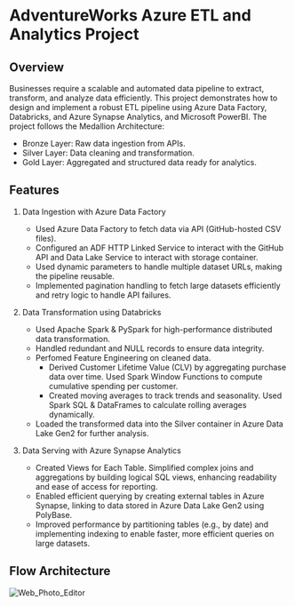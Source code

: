 # AdventureWorks Azure ETL and Analytics Project 

## Overview  
Businesses require a scalable and automated data pipeline to extract, transform, and analyze data efficiently. This project demonstrates how to design and implement a robust ETL pipeline using Azure Data Factory, Databricks, and Azure Synapse Analytics, and Microsoft PowerBI. The project follows the Medallion Architecture:
  - Bronze Layer: Raw data ingestion from APIs.
  - Silver Layer: Data cleaning and transformation.
  - Gold Layer: Aggregated and structured data ready for analytics.

## Features  
1) Data Ingestion with Azure Data Factory
    - Used Azure Data Factory to fetch data via API (GitHub-hosted CSV files).
    - Configured an ADF HTTP Linked Service to interact with the GitHub API and Data Lake Service to interact with storage container.
    - Used dynamic parameters to handle multiple dataset URLs, making the pipeline reusable.
    - Implemented pagination handling to fetch large datasets efficiently and retry logic to handle API failures.

2) Data Transformation using Databricks
    - Used Apache Spark & PySpark for high-performance distributed data transformation.
    - Handled redundant and NULL records to ensure data integrity.
    - Perfomed Feature Engineering on cleaned data.
        - Derived Customer Lifetime Value (CLV) by aggregating purchase data over time. Used Spark Window Functions to compute cumulative spending per customer.
        - Created moving averages to track trends and seasonality. Used Spark SQL & DataFrames to calculate rolling averages dynamically.
    - Loaded the transformed data into the Silver container in Azure Data Lake Gen2 for further analysis.
  
3) Data Serving with Azure Synapse Analytics
    - Created Views for Each Table. Simplified complex joins and aggregations by building logical SQL views, enhancing readability and ease of access for reporting.
    - Enabled efficient querying by creating external tables in Azure Synapse, linking to data stored in Azure Data Lake Gen2 using PolyBase.
    - Improved performance by partitioning tables (e.g., by date) and implementing indexing to enable faster, more efficient queries on large datasets.

## Flow Architecture
![Web_Photo_Editor](https://github.com/user-attachments/assets/612f98f5-97d7-401a-ba3d-c6f10afe0110)




        





